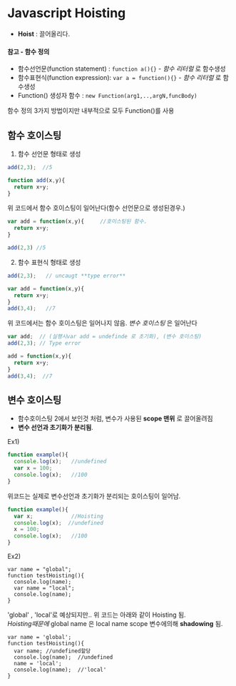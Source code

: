 # Javascript Hoisting
- **Hoist** : 끌어올리다.

#### 참고 - 함수 정의
- 함수선언문(function statement) : `function a(){}` - *함수 리터럴* 로 함수생성
- 함수표현식(function expression): `var a = function(){}` - *함수 리터럴* 로 함수생성
- Function() 생성자 함수 : `new Function(arg1,..,argN,funcBody)`

함수 정의 3가지 방법이지만 내부적으로 모두 Function()를 사용

## 함수 호이스팅
1. 함수 선언문 형태로 생성  

```Javascript  
add(2,3);  //5

function add(x,y){
  return x+y;
}
```
위 코드에서 함수 호이스팅이 일어난다(함수 선언문으로 생성된경우.)
```Javascript
var add = function(x,y){     //호이스팅된 함수.
  return x+y;
}

add(2,3) //5
```


2. 함수 표현식 형태로 생성  

```Javascript
add(2,3);   // uncaugt **type error**

var add = function(x,y){
  return x+y;
}
add(3,4);   //7

```
위 코드에서는 함수 호이스팅은 일어나지 않음. *변수 호이스팅* 은 일어난다  

```Javascript
var add;  // (실행시var add = undefinde 로 초기화), (변수 호이스팅)
add(2,3); // Type error

add = function(x,y){
  return x+y;
}
add(3,4);  //7

```

## 변수 호이스팅
- 함수호이스팅 2에서 보인것 처럼, 변수가 사용된 **scope 맨위** 로 끌어올려짐
- **변수 선언과 초기화가 분리됨**.  

Ex1)
```Javascript
function example(){
  console.log(x);   //undefined
  var x = 100;  
  console.log(x);   //100
}
```
위코드는 실제로 변수선언과 초기화가 분리되는 호이스팅이 일어남.  
```Javascript
function example(){
  var x;            //Hoisting
  console.log(x);  //undefined
  x = 100;
  console.log(x);   //100
}
```


Ex2)  
```
var name = "global";
function testHoisting(){
  console.log(name);
  var name = "local";
  console.log(name);
}
```
'global' , 'local'로 예상되지만..  위 코드는 아래와 같이 Hoisting 됨.  
*Hoisting때문에* global name 은 local name scope 변수에의해 **shadowing** 됨.  

```
var name = 'global';
function testHoisting(){
  var name; //undefined할당
  console.log(name);  //undefined
  name = 'local';
  console.log(name);  //'local'
}
```
